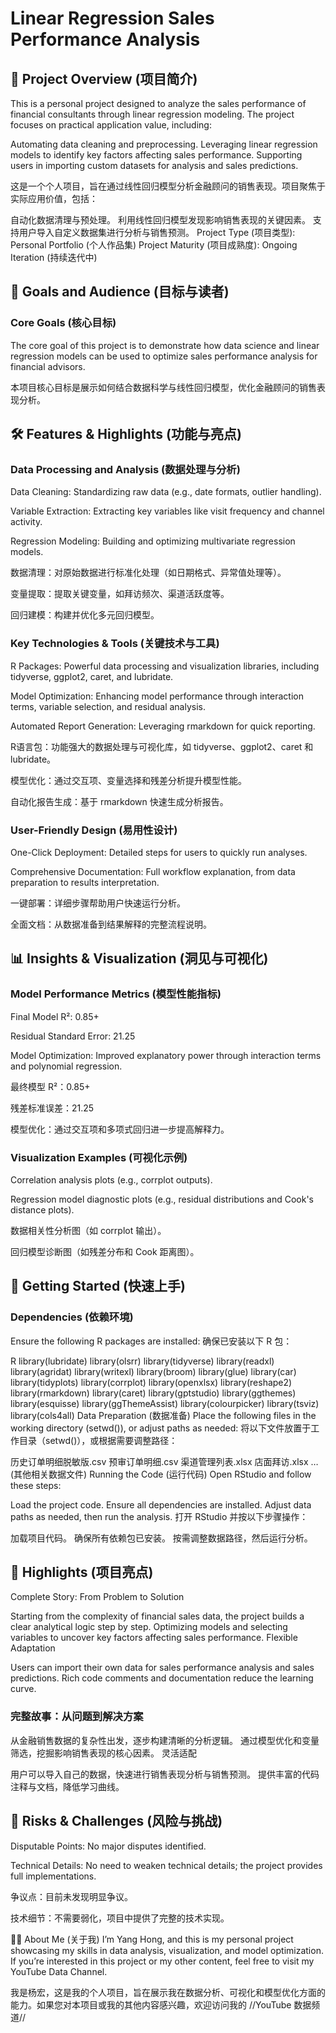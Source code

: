 # Linear Regression Sales Performance Analysis
## 📖 Project Overview (项目简介)
This is a personal project designed to analyze the sales performance of financial consultants through linear regression modeling. 
The project focuses on practical application value, including:

Automating data cleaning and preprocessing.
Leveraging linear regression models to identify key factors affecting sales performance.
Supporting users in importing custom datasets for analysis and sales predictions.

这是一个个人项目，旨在通过线性回归模型分析金融顾问的销售表现。项目聚焦于实际应用价值，包括：

自动化数据清理与预处理。
利用线性回归模型发现影响销售表现的关键因素。
支持用户导入自定义数据集进行分析与销售预测。
Project Type (项目类型): Personal Portfolio (个人作品集)
Project Maturity (项目成熟度): Ongoing Iteration (持续迭代中)

## 🎯 Goals and Audience (目标与读者)
### Core Goals (核心目标)
The core goal of this project is to demonstrate how data science and linear regression models can be used to optimize sales performance analysis for financial advisors.

本项目核心目标是展示如何结合数据科学与线性回归模型，优化金融顾问的销售表现分析。


## 🛠️ Features & Highlights (功能与亮点)
### Data Processing and Analysis (数据处理与分析)
Data Cleaning: Standardizing raw data (e.g., date formats, outlier handling).

Variable Extraction: Extracting key variables like visit frequency and channel activity.

Regression Modeling: Building and optimizing multivariate regression models.

数据清理：对原始数据进行标准化处理（如日期格式、异常值处理等）。

变量提取：提取关键变量，如拜访频次、渠道活跃度等。

回归建模：构建并优化多元回归模型。

### Key Technologies & Tools (关键技术与工具)
R Packages: Powerful data processing and visualization libraries, including tidyverse, ggplot2, caret, and lubridate.

Model Optimization: Enhancing model performance through interaction terms, variable selection, and residual analysis.

Automated Report Generation: Leveraging rmarkdown for quick reporting.

R语言包：功能强大的数据处理与可视化库，如 tidyverse、ggplot2、caret 和 lubridate。

模型优化：通过交互项、变量选择和残差分析提升模型性能。

自动化报告生成：基于 rmarkdown 快速生成分析报告。

### User-Friendly Design (易用性设计)
One-Click Deployment: Detailed steps for users to quickly run analyses.

Comprehensive Documentation: Full workflow explanation, from data preparation to results interpretation.

一键部署：详细步骤帮助用户快速运行分析。

全面文档：从数据准备到结果解释的完整流程说明。

## 📊 Insights & Visualization (洞见与可视化)
### Model Performance Metrics (模型性能指标)
Final Model R²: 0.85+

Residual Standard Error: 21.25

Model Optimization: Improved explanatory power through interaction terms and polynomial regression.

最终模型 R²：0.85+

残差标准误差：21.25

模型优化：通过交互项和多项式回归进一步提高解释力。

### Visualization Examples (可视化示例)
Correlation analysis plots (e.g., corrplot outputs).

Regression model diagnostic plots (e.g., residual distributions and Cook's distance plots).

数据相关性分析图（如 corrplot 输出）。

回归模型诊断图（如残差分布和 Cook 距离图）。

## 🚀 Getting Started (快速上手)
### Dependencies (依赖环境)
Ensure the following R packages are installed:
确保已安装以下 R 包：

R
library(lubridate)
library(olsrr)
library(tidyverse)
library(readxl)
library(agridat)
library(writexl)
library(broom)
library(glue)
library(car)
library(tidyplots)
library(corrplot)
library(openxlsx)
library(reshape2)
library(rmarkdown)
library(caret)
library(gptstudio)
library(ggthemes)
library(esquisse)
library(ggThemeAssist)
library(colourpicker)
library(tsviz)
library(cols4all)
Data Preparation (数据准备)
Place the following files in the working directory (setwd()), or adjust paths as needed:
将以下文件放置于工作目录（setwd()），或根据需要调整路径：

历史订单明细脱敏版.csv
预审订单明细.csv
渠道管理列表.xlsx
店面拜访.xlsx
…(其他相关数据文件)
Running the Code (运行代码)
Open RStudio and follow these steps:

Load the project code.
Ensure all dependencies are installed.
Adjust data paths as needed, then run the analysis.
打开 RStudio 并按以下步骤操作：

加载项目代码。
确保所有依赖包已安装。
按需调整数据路径，然后运行分析。
## 🌟 Highlights (项目亮点)
Complete Story: From Problem to Solution

Starting from the complexity of financial sales data, the project builds a clear analytical logic step by step.
Optimizing models and selecting variables to uncover key factors affecting sales performance.
Flexible Adaptation

Users can import their own data for sales performance analysis and sales predictions.
Rich code comments and documentation reduce the learning curve.
### 完整故事：从问题到解决方案

从金融销售数据的复杂性出发，逐步构建清晰的分析逻辑。
通过模型优化和变量筛选，挖掘影响销售表现的核心因素。
灵活适配

用户可以导入自己的数据，快速进行销售表现分析与销售预测。
提供丰富的代码注释与文档，降低学习曲线。
## 📌 Risks & Challenges (风险与挑战)
Disputable Points: No major disputes identified.

Technical Details: No need to weaken technical details; the project provides full implementations.

争议点：目前未发现明显争议。

技术细节：不需要弱化，项目中提供了完整的技术实现。

👨‍💻 About Me (关于我)
I’m Yang Hong, and this is my personal project showcasing my skills in data analysis, visualization, and model optimization. If you’re interested in this project or my other content, feel free to visit my YouTube Data Channel.

我是杨宏，这是我的个人项目，旨在展示我在数据分析、可视化和模型优化方面的能力。如果您对本项目或我的其他内容感兴趣，欢迎访问我的 //YouTube 数据频道//
